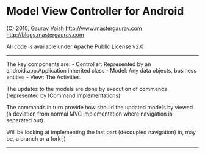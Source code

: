 Model View Controller for Android
==================================


(C) 2010, Gaurav Vaish
http://www.mastergaurav.com
http://blogs.mastergaurav.com

All code is available under Apache Public License v2.0


----------------------------------------------------------------

The key components are:
	- Controller: Represented by an android.app.Application inherited class
	- Model: Any data objects, business entities
	- View: The Activities.

The updates to the models are done by execution of commands
(represented by ICommand implementations).

The commands in turn provide how should the updated models
by viewed (a deviation from normal MVC implementation where
navigation is separated out).

Will be looking at implementing the last part (decoupled navigation)
in, may be, a branch or a fork ;)

----------------------------------------------------------------

